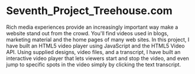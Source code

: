 # Seventh_Project_Treehouse.com

Rich media experiences provide an increasingly important way make a website stand out from the crowd. You'll find videos used in blogs, marketing material and the home pages of many web sites. In this project, I have built an HTML5 video player using JavaScript and the HTML5 Video API. Using supplied designs, video files, and a transcript, I have built an interactive video player that lets viewers start and stop the video, and even jump to specific spots in the video simply by clicking the text transcript.

